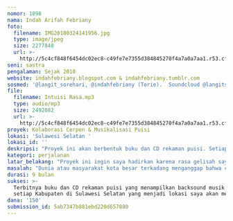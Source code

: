 ```yaml
---
nomor: 1098
nama: Indah Arifah Febriany
foto:
  filename: IMG20180324141956.jpg
  type: image/jpeg
  size: 2277848
  url: >-
    http://5c4cf848f6454dc02ec8-c49fe7e7355d384845270f4a7a0a7aa1.r53.cf2.rackcdn.com/f9e97cc8-0974-46bd-ab27-83c902004699/IMG20180324141956.jpg
seni: sastra
pengalaman: Sejak 2010
website: indahfebriany.blogspot.com & indahfebriany.tumblr.com
sosmed: '@langit_sorehari, @indahfebriany (Torie).  Soundcloud @langitsore'
file:
  filename: Intuisi Rasa.mp3
  type: audio/mp3
  size: 2492082
  url: >-
    http://5c4cf848f6454dc02ec8-c49fe7e7355d384845270f4a7a0a7aa1.r53.cf2.rackcdn.com/73021b6a-a49a-4e74-ba34-ca3273ca5408/Intuisi%20Rasa.mp3
proyek: Kolaborasi Cerpen & Musikalisasi Puisi
lokasi: 'Sulawesi Selatan '
lokasi_id: ''
deskripsi: "Proyek ini akan berbentuk buku dan CD rekaman puisi. Setiap cerita kebudayaan yang akan ditulis, diakhir kisahnya akan ada puisi sebagai penutup. \r\n\r\nPuisi tersebut juga akan direkam dengan dilengkapi backsound musik etnik dari latar cerita itu berlangsung. "
kategori: perjalanan
latar_belakang: "Proyek ini ingin saya hadirkan karena rasa gelisah saya atas budaya dan seni di tanah Sulawesi Selatan mulai memudar. Saya ingin menghadirkan sebuah buku yang dilengkapi dengan aroma karsa (puisi yang sudah direkam dengan menggunakan alunan musik etnis setiap kabupaten) . Menceritakan kisah setiap kisah budaya yang dulunya kental di tengah masyarakat namun kini seakan hilang, karena kisahnya tak menarik di mata anak muda jaman Now. \r\n\r\nBuku ini akan mulai berkisah tentang Bissu, para lelaki yang memelihara kebudayaan dengan kental di sejumlah kabupaten yakni Pangkep, Barru, Pinrang, Enrekang. Mereka ikut dalam pagelaran budaya dan seni untuk acara-acara bergengsi. Namun, kini keberadaannya seakan hilang meski teknologi bisa mendeteksi kisah mereka dengan mudah. \r\n\r\nSaya ingin bercerita dengan gaya yang jauh lebih ringan, menuangkan ide dengan gaya kekinian yakni curhat si narasumber. Serta membuat inti sari setiap kisah yang akan diangkat dengan membuatkan puisi. Puisi akan disajikan disetiap akhir cerita. Serta puisi akan direkam dengan menggunakan backsound musik daerah yang menjadi latar cerita itu berlangsung. "
masalah: "Dunia atau masyarakat kota besar terkadang menganggap bahwa cerita budaya atau pelaku budaya hanyalah kisah angin lalu dan tak bernilai. Sedangkan di sejumlah daerah, mereka yang menjadi Bissu (laki-laki yang hidup dengan berpakaian perempuan)  merupakan pelaku budaya yang kerap diangkap memiliki kelainan jiwa.\r\n\r\nPadahal, ada kisah disetiap perjalanan mereka ketika terpilih dan memilih hidup sebagai seorang Bissu. Saya ingin mengangkat lebih banyak kisah kedaerahan di seluruh Indonesia, namun fokus di tanah Sulawesi Selatan menjadi prioritas saya sebelum melangkah lebih jauh ke provinsi lain. "
durasi: 9 bulan
sukses: >-
  Terbitnya buku dan CD rekaman puisi yang menampilkan backsound musik etnik
  setiap Kabupaten di Sulawesi Selatan yang menjadi lokasi saya akan menulis. 
dana: '150'
submission_id: 5ab7347b881ebd220d657880
---
```

